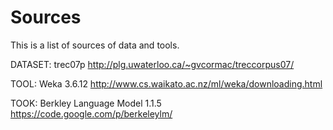Sources
=======

This is a list of sources of data and tools.

DATASET: trec07p
http://plg.uwaterloo.ca/~gvcormac/treccorpus07/

TOOL: Weka 3.6.12
http://www.cs.waikato.ac.nz/ml/weka/downloading.html

TOOK: Berkley Language Model 1.1.5
https://code.google.com/p/berkeleylm/
